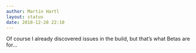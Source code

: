 ```yaml
---
author: Martin Hartl
layout: status
date: 2018-12-28 22:10
---
```

Of course I already discovered issues in the build, but that’s what Betas are for...